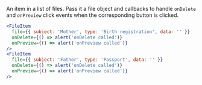 An item in a list of files. Pass it a file object and callbacks to handle `onDelete` and `onPreview` click events when the corresponding button is clicked.

```jsx
<FileItem
  file={{ subject: 'Mother', type: 'Birth registration', data: '' }}
  onDelete={() => alert('onDelete called')}
  onPreview={() => alert('onPreview called')}
/>
<FileItem
  file={{ subject: 'Father', type: 'Passport', data: '' }}
  onDelete={() => alert('onDelete called')}
  onPreview={() => alert('onPreview called')}
/>
```

